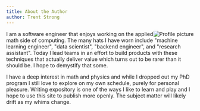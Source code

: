 ```yaml
---
title: About the Author
author: Trent Strong
---
```


<img src="https://s.gravatar.com/avatar/fe45d8ad3c568991464b98f50eeb7234?s=240" style="float: right;" alt="Profile picture" />


I am a software engineer that enjoys working on the applied math side of computing. The many hats I have worn include "machine learning engineer", "data scientist", "backend engineer", and "research assistant". Today I lead teams in an effort to build products with these techniques that actually deliver value which turns out to be rarer than it should be. I hope to demystify that some.  

I have a deep interest in math and physics and while I dropped out my PhD program I still love to explore on my own schedule, purely for personal pleasure. Writing expository is one of the ways I like to learn and play and I hope to use this site to publish more openly. The subject matter will likely drift as my whims change.